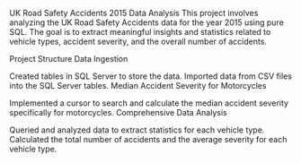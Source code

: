 UK Road Safety Accidents 2015 Data Analysis
This project involves analyzing the UK Road Safety Accidents data for the year 2015 using pure SQL. The goal is to extract meaningful insights and statistics related to vehicle types, accident severity, and the overall number of accidents.

Project Structure
Data Ingestion

Created tables in SQL Server to store the data.
Imported data from CSV files into the SQL Server tables.
Median Accident Severity for Motorcycles

Implemented a cursor to search and calculate the median accident severity specifically for motorcycles.
Comprehensive Data Analysis

Queried and analyzed data to extract statistics for each vehicle type.
Calculated the total number of accidents and the average severity for each vehicle type.
